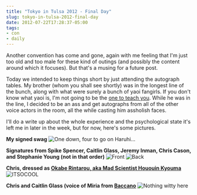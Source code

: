 ```yaml
---
title: "Tokyo in Tulsa 2012 - Final Day"
slug: tokyo-in-tulsa-2012-final-day
date: 2012-07-22T17:28:37-05:00
tags:
- con
- daily
---
```

Another convention has come and gone, again with me feeling that I'm just too old and too male for these kind of outings (and possibly the content around which it focuses). But that's a musing for a future post.

Today we intended to keep things short by just attending the autograph tables. My brother (whom you shall see shortly) was in the longest line of the bunch, along with what were surely a bunch of yaoi fangirls. If you don't know what yaoi is, I'm not going to be the [one to teach you](http://www.penny-arcade.com/comic/2005/04/11/). While he was in the line, I decided to be an ass and get autographs from all of the other voice actors in the room, all the while casting him assholish faces.

I'll do a write up about the whole experience and the psychological state it's left me in later in the week, but for now, here's some pictures.

**My signed swag**
![](http://images.dxprog.com/blog/tnt2012_signed_swag.jpg "One down, four to go on Haruhi...")

**Signatures from Spike Spencer, Caitlin Glass, Jeremy Inman, Chris Cason, and Stephanie Young (not in that order)**
![](http://images.dxprog.com/blog/tnt2012_badge_front.jpg "Front")
![](http://images.dxprog.com/blog/tnt2012_badge_back.jpg "Back")

**Chris, dressed as [Okabe Rintarou, aka Mad Scientist Hououin Kyouma](http://dxprog.com/entry/2011-dxprog-anime-awards-a-bit-of-character/)**
![](http://images.dxprog.com/blog/tnt2012_chris_kyouma.jpg "ITSOCOOL")

**Chris and Caitlin Glass (voice of Miria from [Baccano](http://dxprog.com/entry/best-of-anime-awards-finale/)**
![](http://images.dxprog.com/blog/tnt2012_chris_caitlyn.jpg "Nothing witty here")
